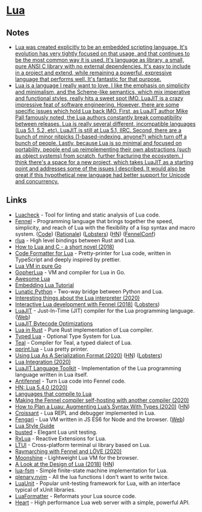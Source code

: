 # [Lua](https://www.lua.org)

## Notes

- [Lua was created explicitly to be an embedded scripting language. It's evolution has very tightly focused on that usage, and that continues to be the most common way it is used. It's language as library, a small, pure ANSI C library with no external dependencies. It's easy to include in a project and extend, while remaining a powerful, expressive language that performs well. It's fantastic for that purpose.](https://www.reddit.com/r/lua/comments/hg9g3p/if_someone_asks_me_why_lua_i_show_him_this_link/)
- [Lua is a language I really want to love. I like the emphasis on simplicity and minimalism, and the Scheme-like semantics, which mix imperative and functional styles, really hits a sweet spot IMO. LuaJIT is a crazy impressive feat of software engineering. However, there are some specific issues which hold Lua back IMO. First, as LuaJIT author Mike Pall famously noted, the Lua authors constantly break compatibility between releases. Lua is really several different, incompatible languages (Lua 5.1, 5.2, etc). LuaJIT is still at Lua 5.1, IIRC. Second, there are a bunch of minor nitpicks (1-based-indexing, anyone?) which turn off a bunch of people. Lastly, because Lua is so minimal and focused on portability, people end up reimplementing their own abstractions (such as object systems) from scratch, further fracturing the ecosystem. I think there's a space for a new project, which takes LuaJIT as a starting point and addresses some of the issues I described. It would also be great if this hypothetical new language had better support for Unicode and concurrency.](https://news.ycombinator.com/item?id=23851393)

## Links

- [Luacheck](https://github.com/luarocks/luacheck) - Tool for linting and static analysis of Lua code.
- [Fennel](https://fennel-lang.org/) - Programming language that brings together the speed, simplicity, and reach of Lua with the flexibility of a lisp syntax and macro system. ([Code](https://github.com/bakpakin/Fennel)) ([Rationale](https://fennel-lang.org/rationale)) ([Lobsters](https://lobste.rs/s/6bphbw/fennel_programming_language_rationale)) ([HN](https://news.ycombinator.com/item?id=24390904)) ([FennelConf](https://conf.fennel-lang.org/))
- [rlua](https://github.com/kyren/rlua) - High level bindings between Rust and Lua.
- [How to Lua and C - a short novel (2018)](https://sepisoad.com/blog/how%20to%20lua%20and%20c%20-%20a%20short%20novel.html)
- [Code Formatter for Lua](https://github.com/trixnz/lua-fmt) - Pretty-printer for Lua code, written in TypeScript and deeply inspired by prettier.
- [Lua VM in pure Go](https://github.com/Shopify/go-lua)
- [GopherLua](https://github.com/yuin/gopher-lua) - VM and compiler for Lua in Go.
- [Awesome Lua](https://github.com/LewisJEllis/awesome-lua)
- [Embedding Lua Tutorial](https://github.com/davepoo/EmbeddingLuaTutorial)
- [Lunatic Python](https://github.com/bastibe/lunatic-python) - Two-way bridge between Python and Lua.
- [Interesting things about the Lua interpreter (2020)](https://thesephist.com/posts/lua/)
- [Interactive Lua development with Fennel (2018)](https://technomancy.us/189) ([Lobsters](https://lobste.rs/s/1xlmb3/interactive_lua_development_with_fennel))
- [LuaJIT](https://github.com/LuaJIT/LuaJIT) - Just-In-Time (JIT) compiler for the Lua programming language. ([Web](http://luajit.org/))
- [LuaJIT Bytecode Optimizations](http://wiki.luajit.org/Optimizations)
- [Lua in Rust](https://github.com/lonng/lua-rs) - Pure Rust implementation of Lua compiler.
- [Typed Lua](https://github.com/andremm/typedlua) - Optional Type System for Lua.
- [Teal](https://github.com/teal-language/tl) - Compiler for Teal, a typed dialect of Lua.
- [pprint.lua](https://github.com/jagt/pprint.lua) - Lua pretty printer.
- [Using Lua As A Serialization Format (2020)](https://mkhan45.github.io/2020/06/16/using-lua-as-a-serialization-format.html) ([HN](https://news.ycombinator.com/item?id=23539332)) ([Lobsters](https://lobste.rs/s/dttksl/using_lua_as_serialization_format))
- [Lua Integration (2020)](https://mkhan45.github.io/2020/06/12/lua-integration.html)
- [LuaJIT Language Toolkit](https://github.com/franko/luajit-lang-toolkit) - Implementation of the Lua programming language written in Lua itself.
- [Antifennel](https://git.sr.ht/~technomancy/antifennel) - Turn Lua code into Fennel code.
- [HN: Lua 5.4.0 (2020)](https://news.ycombinator.com/item?id=23686297)
- [Languages that compile to Lua](https://github.com/hengestone/lua-languages)
- [Making the Fennel compiler self-hosting with another compiler (2020)](https://technomancy.us/192)
- [How to Plan a Luau: Augmenting Lua’s Syntax With Types (2020)](https://medium.com/roblox-tech-blog/how-to-plan-a-luau-augmenting-luas-syntax-with-types-7751a790f0d8) ([HN](https://news.ycombinator.com/item?id=24448364))
- [Croissant](https://github.com/giann/croissant) - Lua REPL and debugger implemented in Lua.
- [Fengari](https://github.com/fengari-lua/fengari) - Lua VM written in JS ES6 for Node and the browser. ([Web](https://fengari.io/))
- [Lua Style Guide](https://github.com/Olivine-Labs/lua-style-guide)
- [busted](https://github.com/Olivine-Labs/busted) - Elegant Lua unit testing.
- [RxLua](https://github.com/bjornbytes/RxLua) - Reactive Extensions for Lua.
- [LTUI](https://github.com/tboox/ltui) - Cross-platform terminal ui library based on Lua.
- [Raymarching with Fennel and LÖVE (2020)](https://andreyorst.gitlab.io/posts/2020-10-15-raymarching-with-fennel-and-love/)
- [Moonshine](https://github.com/gamesys/moonshine) - Lightweight Lua VM for the browser.
- [A Look at the Design of Lua (2018)](https://cacm.acm.org/magazines/2018/11/232214-a-look-at-the-design-of-lua/fulltext) ([HN](https://news.ycombinator.com/item?id=18327661))
- [lua-fsm](https://github.com/unindented/lua-fsm) - Simple finite-state machine implementation for Lua.
- [plenary.nvim](https://github.com/nvim-lua/plenary.nvim) - All the lua functions I don't want to write twice.
- [LuaUnit](https://github.com/bluebird75/luaunit) - Popular unit-testing framework for Lua, with an interface typical of xUnit libraries.
- [LuaFormatter](https://github.com/Koihik/LuaFormatter) - Reformats your Lua source code.
- [Heart](https://github.com/Hyperspace-Logistics/heart) - High performance Lua web server with a simple, powerful API.
